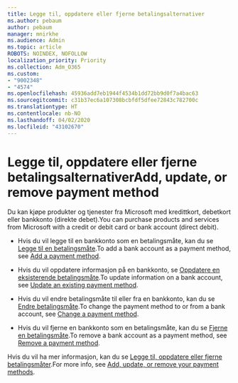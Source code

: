 ```yaml
---
title: Legge til, oppdatere eller fjerne betalingsalternativer
ms.author: pebaum
author: pebaum
manager: mnirkhe
ms.audience: Admin
ms.topic: article
ROBOTS: NOINDEX, NOFOLLOW
localization_priority: Priority
ms.collection: Adm_O365
ms.custom:
- "9002348"
- "4574"
ms.openlocfilehash: 45936add7eb1944f4534b1dd72bb9d0f7a4bac63
ms.sourcegitcommit: c31b37ec6a107308bcbfdf5dfee72843c782700c
ms.translationtype: HT
ms.contentlocale: nb-NO
ms.lasthandoff: 04/02/2020
ms.locfileid: "43102670"
---
```

# <a name="add-update-or-remove-payment-method"></a><span data-ttu-id="fefbe-102">Legge til, oppdatere eller fjerne betalingsalternativer</span><span class="sxs-lookup"><span data-stu-id="fefbe-102">Add, update, or remove payment method</span></span>

<span data-ttu-id="fefbe-103">Du kan kjøpe produkter og tjenester fra Microsoft med kredittkort, debetkort eller bankkonto (direkte debet).</span><span class="sxs-lookup"><span data-stu-id="fefbe-103">You can purchase products and services from Microsoft with a credit or debit card or bank account (direct debit).</span></span>

- <span data-ttu-id="fefbe-104">Hvis du vil legge til en bankkonto som en betalingsmåte, kan du se [Legge til en betalingsmåte](https://docs.microsoft.com/microsoft-365/commerce/billing-and-payments/add-update-or-remove-credit-card-or-bank-account?view=o365-worldwide#add-a-payment-method).</span><span class="sxs-lookup"><span data-stu-id="fefbe-104">To add a bank account as a payment method, see [Add a payment method](https://docs.microsoft.com/microsoft-365/commerce/billing-and-payments/add-update-or-remove-credit-card-or-bank-account?view=o365-worldwide#add-a-payment-method).</span></span>

- <span data-ttu-id="fefbe-105">Hvis du vil oppdatere informasjon på en bankkonto, se [Oppdatere en eksisterende betalingsmåte](https://docs.microsoft.com/en-us/microsoft-365/commerce/billing-and-payments/add-update-or-remove-credit-card-or-bank-account?view=o365-worldwide#update-an-existing-payment-method).</span><span class="sxs-lookup"><span data-stu-id="fefbe-105">To update information on a bank account, see [Update an existing payment method](https://docs.microsoft.com/en-us/microsoft-365/commerce/billing-and-payments/add-update-or-remove-credit-card-or-bank-account?view=o365-worldwide#update-an-existing-payment-method).</span></span>

- <span data-ttu-id="fefbe-106">Hvis du vil endre betalingsmåte til eller fra en bankkonto, kan du se [Endre betalingsmåte](https://docs.microsoft.com/microsoft-365/commerce/billing-and-payments/add-update-or-remove-credit-card-or-bank-account?view=o365-worldwide#change-a-payment-method).</span><span class="sxs-lookup"><span data-stu-id="fefbe-106">To change the payment method to or from a bank account, see [Change a payment method](https://docs.microsoft.com/microsoft-365/commerce/billing-and-payments/add-update-or-remove-credit-card-or-bank-account?view=o365-worldwide#change-a-payment-method).</span></span>

- <span data-ttu-id="fefbe-107">Hvis du vil fjerne en bankkonto som en betalingsmåte, kan du se [Fjerne en betalingsmåte](https://docs.microsoft.com/microsoft-365/commerce/billing-and-payments/add-update-or-remove-credit-card-or-bank-account?view=o365-worldwide#remove-a-payment-method).</span><span class="sxs-lookup"><span data-stu-id="fefbe-107">To remove a bank account as a payment method, see [Remove a payment method](https://docs.microsoft.com/microsoft-365/commerce/billing-and-payments/add-update-or-remove-credit-card-or-bank-account?view=o365-worldwide#remove-a-payment-method).</span></span> 

<span data-ttu-id="fefbe-108">Hvis du vil ha mer informasjon, kan du se [Legge til, oppdatere eller fjerne betalingsmåter](https://docs.microsoft.com/microsoft-365/commerce/billing-and-payments/add-update-or-remove-credit-card-or-bank-account?view=o365-worldwide).</span><span class="sxs-lookup"><span data-stu-id="fefbe-108">For more info, see [Add, update, or remove your payment methods](https://docs.microsoft.com/microsoft-365/commerce/billing-and-payments/add-update-or-remove-credit-card-or-bank-account?view=o365-worldwide).</span></span> 
